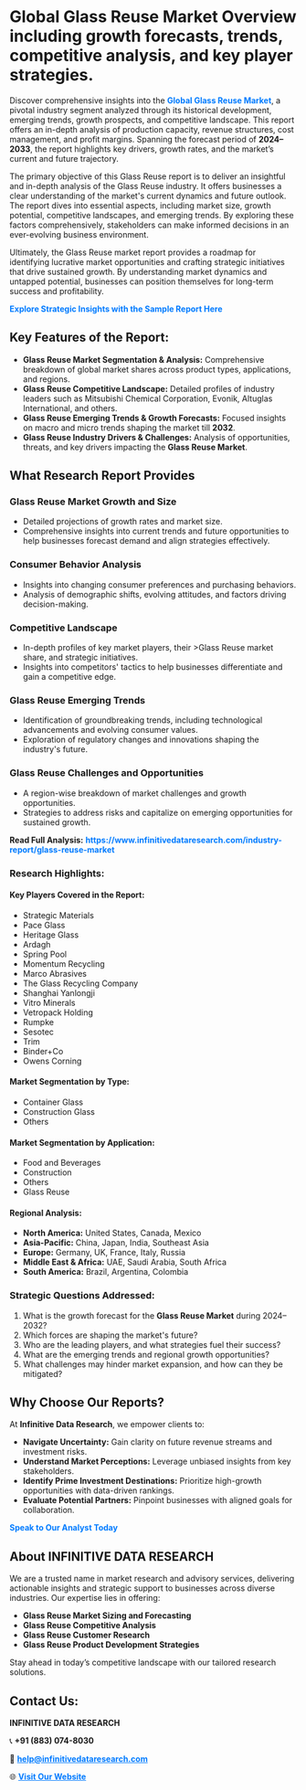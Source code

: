 <h1>Global Glass Reuse Market Overview including growth forecasts, trends, competitive analysis, and key player strategies.</h1>
<p>
Discover comprehensive insights into the 
<a href="https://www.infinitivedataresearch.com/industry-report/glass-reuse-market" rel="dofollow" style="color: #007BFF; text-decoration: none;"><strong>Global Glass Reuse Market</strong></a>, a pivotal industry segment analyzed through its historical development, emerging trends, growth prospects, and competitive landscape. This report offers an in-depth analysis of production capacity, revenue structures, cost management, and profit margins. Spanning the forecast period of <strong>2024–2033</strong>, the report highlights key drivers, growth rates, and the market’s current and future trajectory.
</p>
<p>
The primary objective of this Glass Reuse report is to deliver an insightful and in-depth analysis of the Glass Reuse industry. It offers businesses a clear understanding of the market's current dynamics and future outlook. The report dives into essential aspects, including market size, growth potential, competitive landscapes, and emerging trends. By exploring these factors comprehensively, stakeholders can make informed decisions in an ever-evolving business environment.
</p>
<p>
Ultimately, the Glass Reuse market report provides a roadmap for identifying lucrative market opportunities and crafting strategic initiatives that drive sustained growth. By understanding market dynamics and untapped potential, businesses can position themselves for long-term success and profitability.
</p>
<p>
<a href="https://www.infinitivedataresearch.com/request-sample/reportId=103278" style="color: #007BFF; text-decoration: none;"><strong>Explore Strategic Insights with the Sample Report Here</strong></a>
</p>

<h2>Key Features of the Report:</h2>
<ul>
<li><strong>Glass Reuse Market Segmentation & Analysis:</strong> Comprehensive breakdown of global market shares across product types, applications, and regions.</li>
<li><strong>Glass Reuse Competitive Landscape:</strong> Detailed profiles of industry leaders such as Mitsubishi Chemical Corporation, Evonik, Altuglas International, and others.</li>
<li><strong>Glass Reuse Emerging Trends & Growth Forecasts:</strong> Focused insights on macro and micro trends shaping the market till <strong>2032</strong>.</li>
<li><strong>Glass Reuse Industry Drivers & Challenges:</strong> Analysis of opportunities, threats, and key drivers impacting the <strong>Glass Reuse Market</strong>.</li>
</ul>

<h2>What Research Report Provides</h2>
<h3>Glass Reuse Market Growth and Size</h3>
<ul>
<li>Detailed projections of growth rates and market size.</li>
<li>Comprehensive insights into current trends and future opportunities to help businesses forecast demand and align strategies effectively.</li>
</ul>

<h3>Consumer Behavior Analysis</h3>
<ul>
<li>Insights into changing consumer preferences and purchasing behaviors.</li>
<li>Analysis of demographic shifts, evolving attitudes, and factors driving decision-making.</li>
</ul>

<h3>Competitive Landscape</h3>
<ul>
<li>In-depth profiles of key market players, their >Glass Reuse market share, and strategic initiatives.</li>
<li>Insights into competitors' tactics to help businesses differentiate and gain a competitive edge.</li>
</ul>

<h3>Glass Reuse Emerging Trends</h3>
<ul>
<li>Identification of groundbreaking trends, including technological advancements and evolving consumer values.</li>
<li>Exploration of regulatory changes and innovations shaping the industry's future.</li>
</ul>

<h3>Glass Reuse Challenges and Opportunities</h3>
<ul>
<li>A region-wise breakdown of market challenges and growth opportunities.</li>
<li>Strategies to address risks and capitalize on emerging opportunities for sustained growth.</li>
</ul>
<p><strong>Read Full Analysis:</strong> <a href="https://www.infinitivedataresearch.com/industry-report/glass-reuse-market" rel="dofollow" style="color: #007BFF; text-decoration: none;"><strong>https://www.infinitivedataresearch.com/industry-report/glass-reuse-market</strong></a></p>
<h3>Research Highlights:</h3>
<h4>Key Players Covered in the Report:</h4>
<ul><li>Strategic Materials</li><li>Pace Glass</li><li>Heritage Glass</li><li>Ardagh</li><li>Spring Pool</li><li>Momentum Recycling</li><li>Marco Abrasives</li><li>The Glass Recycling Company</li><li>Shanghai Yanlongji</li><li>Vitro Minerals</li><li>Vetropack Holding</li><li>Rumpke</li><li>Sesotec</li><li>Trim</li><li>Binder+Co</li><li>Owens Corning</li></ul>
<h4>Market Segmentation by Type:</h4>
<ul><li>Container Glass</li><li>Construction Glass</li><li>Others</li></ul>
<h4>Market Segmentation by Application:</h4>
<ul><li>Food and Beverages</li><li>Construction</li><li>Others</li><li>Glass Reuse</li></ul>

<h4>Regional Analysis:</h4>
<ul>
<li><strong>North America:</strong> United States, Canada, Mexico</li>
<li><strong>Asia-Pacific:</strong> China, Japan, India, Southeast Asia</li>
<li><strong>Europe:</strong> Germany, UK, France, Italy, Russia</li>
<li><strong>Middle East & Africa:</strong> UAE, Saudi Arabia, South Africa</li>
<li><strong>South America:</strong> Brazil, Argentina, Colombia</li>
</ul>

<h3>Strategic Questions Addressed:</h3>
<ol>
<li>What is the growth forecast for the <strong>Glass Reuse Market</strong> during 2024–2032?</li>
<li>Which forces are shaping the market's future?</li>
<li>Who are the leading players, and what strategies fuel their success?</li>
<li>What are the emerging trends and regional growth opportunities?</li>
<li>What challenges may hinder market expansion, and how can they be mitigated?</li>
</ol>

<h2>Why Choose Our Reports?</h2>
<p>At <strong>Infinitive Data Research</strong>, we empower clients to:</p>
<ul>
<li><strong>Navigate Uncertainty:</strong> Gain clarity on future revenue streams and investment risks.</li>
<li><strong>Understand Market Perceptions:</strong> Leverage unbiased insights from key stakeholders.</li>
<li><strong>Identify Prime Investment Destinations:</strong> Prioritize high-growth opportunities with data-driven rankings.</li>
<li><strong>Evaluate Potential Partners:</strong> Pinpoint businesses with aligned goals for collaboration.</li>
</ul>
<p><a href="https://www.infinitivedataresearch.com/industry-report/glass-reuse-market" rel="dofollow" style="color: #007BFF; text-decoration: none;"><strong>Speak to Our Analyst Today</strong></a></p>

<h2>About INFINITIVE DATA RESEARCH</h2>
<p>We are a trusted name in market research and advisory services, delivering actionable insights and strategic support to businesses across diverse industries. Our expertise lies in offering:</p>
<ul>
<li><strong>Glass Reuse Market Sizing and Forecasting</strong></li>
<li><strong>Glass Reuse Competitive Analysis</strong></li>
<li><strong>Glass Reuse Customer Research</strong></li>
<li><strong>Glass Reuse Product Development Strategies</strong></li>
</ul>
<p>Stay ahead in today’s competitive landscape with our tailored research solutions.</p>

<h2>Contact Us:</h2>
<p><strong>INFINITIVE DATA RESEARCH</strong></p>
<p>📞 <strong>+91 (883) 074-8030</strong></p>
<p>📧 <strong><a href="mailto:help@infinitivedataresearch.com" style="color: #007BFF;">help@infinitivedataresearch.com</a></strong></p>
<p>🌐 <strong><a href="https://www.infinitivedataresearch.com" rel="dofollow" style="color: #007BFF;">Visit Our Website</a></strong></p>